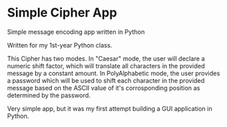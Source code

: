 # Simple Cipher App
Simple message encoding app written in Python

Written for my 1st-year Python class. 

This Cipher has two modes. In "Caesar" mode, the user will declare a numeric shift factor, 
which will translate all characters in the provided message by a constant amount. 
In PolyAlphabetic mode, the user provides a password which will be used to shift each character
in the provided message based on the ASCII value of it's corrosponding position as determined by the 
password. 

Very simple app, but it was my first attempt building a GUI application in Python.
